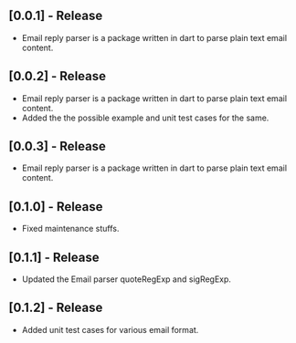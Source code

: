 ## [0.0.1] - Release

* Email reply parser is a package written in dart to parse plain text email content.

## [0.0.2] - Release

* Email reply parser is a package written in dart to parse plain text email content.
* Added the the possible example and unit test cases for the same. 

## [0.0.3] - Release

* Email reply parser is a package written in dart to parse plain text email content. 
 
## [0.1.0] - Release

* Fixed maintenance stuffs. 

## [0.1.1] - Release

* Updated the Email parser quoteRegExp and sigRegExp. 

## [0.1.2] - Release

* Added unit test cases for various email format. 
